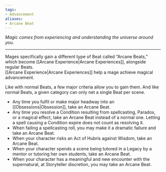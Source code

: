 ```yaml
---
tags:
- Advancement
aliases:
- Arcane Beat
---
```


_Magic comes from experiencing and understanding the universe around you._

---

Mages specifically gain a different type of Beat called “Arcane Beats,” which become [[Arcane Experience|Arcane Experiences]], alongside regular Beats.\
[[Arcane Experience|Arcane Experiences]] help a mage achieve magical advancement.

Like with normal Beats, a few major criteria allow you to gain them. And like normal Beats, a given category can only net a single Beat per scene.
- Any time you fulfil or make major headway into an [[Obsessions|Obsession]], take an Arcane Beat.
- Any time you resolve a Condition resulting from spellcasting, Paradox, or a magical effect, take an Arcane Beat instead of a normal one. Letting a spell causing a Condition expire does not count as resolving it.
- When failing a spellcasting roll, you may make it a dramatic failure and take an Arcane Beat.
- When your character risks an Act of Hubris against Wisdom, take an Arcane Beat.
- When your character spends a scene being tutored in a Legacy by a mentor or tutoring her own students, take an Arcane Beat.
- When your character has a meaningful and new encounter with the supernatural, at Storyteller discretion, you may take an Arcane Beat.